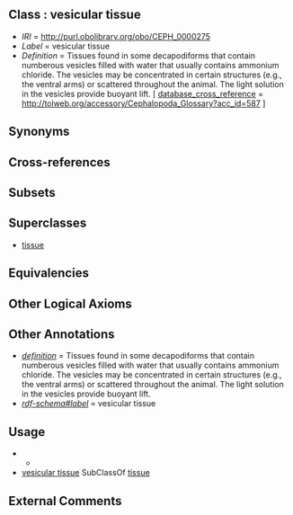 
## Class : vesicular tissue

 * *IRI* = http://purl.obolibrary.org/obo/CEPH_0000275
 * *Label* = vesicular tissue
 * *Definition* = Tissues found in some decapodiforms that contain numberous vesicles filled with water that usually contains ammonium chloride. The vesicles may be concentrated in certain structures (e.g., the ventral arms) or scattered throughout the animal. The light solution in the vesicles provide buoyant lift. [ [database_cross_reference](../../ef/oboInOwl#hasDbXref.md) = http://tolweb.org/accessory/Cephalopoda_Glossary?acc_id=587 ]

## Synonyms


## Cross-references


## Subsets


## Superclasses

 * [tissue](../../UBERON/79/UBERON_0000479.md)

## Equivalencies


## Other Logical Axioms


## Other Annotations

 * *[definition](../../IAO/15/IAO_0000115.md)* = Tissues found in some decapodiforms that contain numberous vesicles filled with water that usually contains ammonium chloride. The vesicles may be concentrated in certain structures (e.g., the ventral arms) or scattered throughout the animal. The light solution in the vesicles provide buoyant lift.
 * *[rdf-schema#label](../../el/rdf-schema#label.md)* = vesicular tissue

## Usage

 * -
 * [vesicular tissue](../../CEPH/75/CEPH_0000275.md) SubClassOf [tissue](../../UBERON/79/UBERON_0000479.md)

## External Comments

